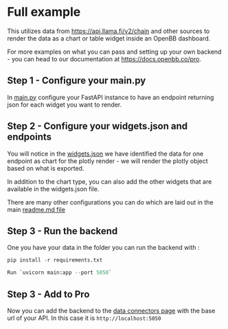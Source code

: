 # Full example

This utilizes data from <https://api.llama.fi/v2/chain> and other sources to render the data as a chart or table widget inside an OpenBB dashboard.

For more examples on what you can pass and setting up your own backend - you can head to our documentation at <https://docs.openbb.co/pro>.

## Step 1 - Configure your main.py

In [main.py](/full_example/main.py) configure your FastAPI instance to have an endpoint returning json for each widget you want to render.

## Step 2 - Configure your widgets.json and endpoints

You will notice in the [widgets.json](/full_example/widgets.json) we have identified the data for one endpoint as chart for the plotly render - we will render the plotly object based on what is exported.

In addition to the chart type, you can also add the other widgets that are available in the widgets.json file.

There are many other configurations you can do which are laid out in the main [readme.md file](/README.md)

## Step 3 - Run the backend

One you have your data in the folder you can run the backend with :

```python
pip install -r requirements.txt
```

```python
Run `uvicorn main:app --port 5050`
```

## Step 3 - Add to Pro

Now you can add the backend to the [data connectors page](https://pro.openbb.co/app/data-connectors) with the base url of your API. In this case it is `http://localhost:5050`

